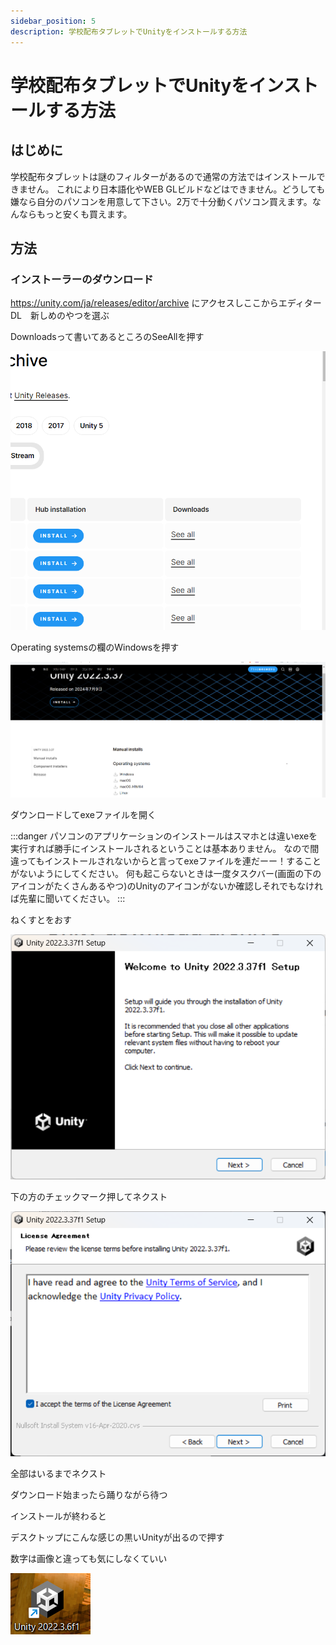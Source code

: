 ```yaml
---
sidebar_position: 5
description: 学校配布タブレットでUnityをインストールする方法
---
```


# 学校配布タブレットでUnityをインストールする方法

## はじめに

学校配布タブレットは謎のフィルターがあるので通常の方法ではインストールできません。
これにより日本語化やWEB GLビルドなどはできません。どうしても嫌なら自分のパソコンを用意して下さい。2万で十分動くパソコン買えます。なんならもっと安くも買えます。

## 方法

### インストーラーのダウンロード

https://unity.com/ja/releases/editor/archive
にアクセスしここからエディターDL　新しめのやつを選ぶ

Downloadsって書いてあるところのSeeAllを押す

![alt text](./images/see_all.png)

Operating systemsの欄のWindowsを押す

![alt text](./images/select_win.png)

ダウンロードしてexeファイルを開く

:::danger
パソコンのアプリケーションのインストールはスマホとは違いexeを実行すれば勝手にインストールされるということは基本ありません。
なので間違ってもインストールされないからと言ってexeファイルを連だーー！することがないようにしてください。
何も起こらないときは一度タスクバー(画面の下のアイコンがたくさんあるやつ)のUnityのアイコンがないか確認しそれでもなければ先輩に聞いてください。
:::

ねくすとをおす

![alt text](./images/click_next.png)

下の方のチェックマーク押してネクスト

![alt text](./images/license.png)

全部はいるまでネクスト

ダウンロード始まったら踊りながら待つ

インストールが終わると

デスクトップにこんな感じの黒いUnityが出るので押す

数字は画像と違っても気にしなくていい 

![alt text](./images/unity_editor.png)
